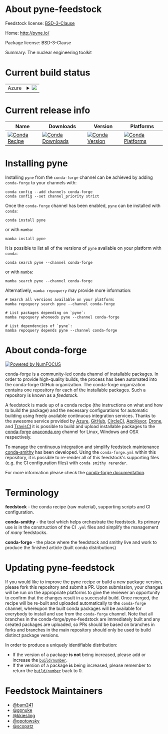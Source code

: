 About pyne-feedstock
====================

Feedstock license: [BSD-3-Clause](https://github.com/conda-forge/pyne-feedstock/blob/main/LICENSE.txt)

Home: http://pyne.io/

Package license: BSD-3-Clause

Summary: The nuclear engineering toolkit

Current build status
====================


<table>
    
  <tr>
    <td>Azure</td>
    <td>
      <details>
        <summary>
          <a href="https://dev.azure.com/conda-forge/feedstock-builds/_build/latest?definitionId=5454&branchName=main">
            <img src="https://dev.azure.com/conda-forge/feedstock-builds/_apis/build/status/pyne-feedstock?branchName=main">
          </a>
        </summary>
        <table>
          <thead><tr><th>Variant</th><th>Status</th></tr></thead>
          <tbody><tr>
              <td>linux_64_enable_moabmoabenable_openmcnoopenmcnumpy1.22python3.10.____cpython</td>
              <td>
                <a href="https://dev.azure.com/conda-forge/feedstock-builds/_build/latest?definitionId=5454&branchName=main">
                  <img src="https://dev.azure.com/conda-forge/feedstock-builds/_apis/build/status/pyne-feedstock?branchName=main&jobName=linux&configuration=linux%20linux_64_enable_moabmoabenable_openmcnoopenmcnumpy1.22python3.10.____cpython" alt="variant">
                </a>
              </td>
            </tr><tr>
              <td>linux_64_enable_moabmoabenable_openmcnoopenmcnumpy1.22python3.8.____cpython</td>
              <td>
                <a href="https://dev.azure.com/conda-forge/feedstock-builds/_build/latest?definitionId=5454&branchName=main">
                  <img src="https://dev.azure.com/conda-forge/feedstock-builds/_apis/build/status/pyne-feedstock?branchName=main&jobName=linux&configuration=linux%20linux_64_enable_moabmoabenable_openmcnoopenmcnumpy1.22python3.8.____cpython" alt="variant">
                </a>
              </td>
            </tr><tr>
              <td>linux_64_enable_moabmoabenable_openmcnoopenmcnumpy1.22python3.9.____cpython</td>
              <td>
                <a href="https://dev.azure.com/conda-forge/feedstock-builds/_build/latest?definitionId=5454&branchName=main">
                  <img src="https://dev.azure.com/conda-forge/feedstock-builds/_apis/build/status/pyne-feedstock?branchName=main&jobName=linux&configuration=linux%20linux_64_enable_moabmoabenable_openmcnoopenmcnumpy1.22python3.9.____cpython" alt="variant">
                </a>
              </td>
            </tr><tr>
              <td>linux_64_enable_moabmoabenable_openmcnoopenmcnumpy1.23python3.11.____cpython</td>
              <td>
                <a href="https://dev.azure.com/conda-forge/feedstock-builds/_build/latest?definitionId=5454&branchName=main">
                  <img src="https://dev.azure.com/conda-forge/feedstock-builds/_apis/build/status/pyne-feedstock?branchName=main&jobName=linux&configuration=linux%20linux_64_enable_moabmoabenable_openmcnoopenmcnumpy1.23python3.11.____cpython" alt="variant">
                </a>
              </td>
            </tr><tr>
              <td>linux_64_enable_moabmoabenable_openmcnoopenmcnumpy1.26python3.12.____cpython</td>
              <td>
                <a href="https://dev.azure.com/conda-forge/feedstock-builds/_build/latest?definitionId=5454&branchName=main">
                  <img src="https://dev.azure.com/conda-forge/feedstock-builds/_apis/build/status/pyne-feedstock?branchName=main&jobName=linux&configuration=linux%20linux_64_enable_moabmoabenable_openmcnoopenmcnumpy1.26python3.12.____cpython" alt="variant">
                </a>
              </td>
            </tr><tr>
              <td>linux_64_enable_moabmoabenable_openmcopenmcnumpy1.22python3.10.____cpython</td>
              <td>
                <a href="https://dev.azure.com/conda-forge/feedstock-builds/_build/latest?definitionId=5454&branchName=main">
                  <img src="https://dev.azure.com/conda-forge/feedstock-builds/_apis/build/status/pyne-feedstock?branchName=main&jobName=linux&configuration=linux%20linux_64_enable_moabmoabenable_openmcopenmcnumpy1.22python3.10.____cpython" alt="variant">
                </a>
              </td>
            </tr><tr>
              <td>linux_64_enable_moabmoabenable_openmcopenmcnumpy1.22python3.8.____cpython</td>
              <td>
                <a href="https://dev.azure.com/conda-forge/feedstock-builds/_build/latest?definitionId=5454&branchName=main">
                  <img src="https://dev.azure.com/conda-forge/feedstock-builds/_apis/build/status/pyne-feedstock?branchName=main&jobName=linux&configuration=linux%20linux_64_enable_moabmoabenable_openmcopenmcnumpy1.22python3.8.____cpython" alt="variant">
                </a>
              </td>
            </tr><tr>
              <td>linux_64_enable_moabmoabenable_openmcopenmcnumpy1.22python3.9.____cpython</td>
              <td>
                <a href="https://dev.azure.com/conda-forge/feedstock-builds/_build/latest?definitionId=5454&branchName=main">
                  <img src="https://dev.azure.com/conda-forge/feedstock-builds/_apis/build/status/pyne-feedstock?branchName=main&jobName=linux&configuration=linux%20linux_64_enable_moabmoabenable_openmcopenmcnumpy1.22python3.9.____cpython" alt="variant">
                </a>
              </td>
            </tr><tr>
              <td>linux_64_enable_moabmoabenable_openmcopenmcnumpy1.23python3.11.____cpython</td>
              <td>
                <a href="https://dev.azure.com/conda-forge/feedstock-builds/_build/latest?definitionId=5454&branchName=main">
                  <img src="https://dev.azure.com/conda-forge/feedstock-builds/_apis/build/status/pyne-feedstock?branchName=main&jobName=linux&configuration=linux%20linux_64_enable_moabmoabenable_openmcopenmcnumpy1.23python3.11.____cpython" alt="variant">
                </a>
              </td>
            </tr><tr>
              <td>linux_64_enable_moabmoabenable_openmcopenmcnumpy1.26python3.12.____cpython</td>
              <td>
                <a href="https://dev.azure.com/conda-forge/feedstock-builds/_build/latest?definitionId=5454&branchName=main">
                  <img src="https://dev.azure.com/conda-forge/feedstock-builds/_apis/build/status/pyne-feedstock?branchName=main&jobName=linux&configuration=linux%20linux_64_enable_moabmoabenable_openmcopenmcnumpy1.26python3.12.____cpython" alt="variant">
                </a>
              </td>
            </tr><tr>
              <td>linux_64_enable_moabnomoabenable_openmcnoopenmcnumpy1.22python3.10.____cpython</td>
              <td>
                <a href="https://dev.azure.com/conda-forge/feedstock-builds/_build/latest?definitionId=5454&branchName=main">
                  <img src="https://dev.azure.com/conda-forge/feedstock-builds/_apis/build/status/pyne-feedstock?branchName=main&jobName=linux&configuration=linux%20linux_64_enable_moabnomoabenable_openmcnoopenmcnumpy1.22python3.10.____cpython" alt="variant">
                </a>
              </td>
            </tr><tr>
              <td>linux_64_enable_moabnomoabenable_openmcnoopenmcnumpy1.22python3.8.____cpython</td>
              <td>
                <a href="https://dev.azure.com/conda-forge/feedstock-builds/_build/latest?definitionId=5454&branchName=main">
                  <img src="https://dev.azure.com/conda-forge/feedstock-builds/_apis/build/status/pyne-feedstock?branchName=main&jobName=linux&configuration=linux%20linux_64_enable_moabnomoabenable_openmcnoopenmcnumpy1.22python3.8.____cpython" alt="variant">
                </a>
              </td>
            </tr><tr>
              <td>linux_64_enable_moabnomoabenable_openmcnoopenmcnumpy1.22python3.9.____cpython</td>
              <td>
                <a href="https://dev.azure.com/conda-forge/feedstock-builds/_build/latest?definitionId=5454&branchName=main">
                  <img src="https://dev.azure.com/conda-forge/feedstock-builds/_apis/build/status/pyne-feedstock?branchName=main&jobName=linux&configuration=linux%20linux_64_enable_moabnomoabenable_openmcnoopenmcnumpy1.22python3.9.____cpython" alt="variant">
                </a>
              </td>
            </tr><tr>
              <td>linux_64_enable_moabnomoabenable_openmcnoopenmcnumpy1.23python3.11.____cpython</td>
              <td>
                <a href="https://dev.azure.com/conda-forge/feedstock-builds/_build/latest?definitionId=5454&branchName=main">
                  <img src="https://dev.azure.com/conda-forge/feedstock-builds/_apis/build/status/pyne-feedstock?branchName=main&jobName=linux&configuration=linux%20linux_64_enable_moabnomoabenable_openmcnoopenmcnumpy1.23python3.11.____cpython" alt="variant">
                </a>
              </td>
            </tr><tr>
              <td>linux_64_enable_moabnomoabenable_openmcnoopenmcnumpy1.26python3.12.____cpython</td>
              <td>
                <a href="https://dev.azure.com/conda-forge/feedstock-builds/_build/latest?definitionId=5454&branchName=main">
                  <img src="https://dev.azure.com/conda-forge/feedstock-builds/_apis/build/status/pyne-feedstock?branchName=main&jobName=linux&configuration=linux%20linux_64_enable_moabnomoabenable_openmcnoopenmcnumpy1.26python3.12.____cpython" alt="variant">
                </a>
              </td>
            </tr><tr>
              <td>linux_64_enable_moabnomoabenable_openmcopenmcnumpy1.22python3.10.____cpython</td>
              <td>
                <a href="https://dev.azure.com/conda-forge/feedstock-builds/_build/latest?definitionId=5454&branchName=main">
                  <img src="https://dev.azure.com/conda-forge/feedstock-builds/_apis/build/status/pyne-feedstock?branchName=main&jobName=linux&configuration=linux%20linux_64_enable_moabnomoabenable_openmcopenmcnumpy1.22python3.10.____cpython" alt="variant">
                </a>
              </td>
            </tr><tr>
              <td>linux_64_enable_moabnomoabenable_openmcopenmcnumpy1.22python3.8.____cpython</td>
              <td>
                <a href="https://dev.azure.com/conda-forge/feedstock-builds/_build/latest?definitionId=5454&branchName=main">
                  <img src="https://dev.azure.com/conda-forge/feedstock-builds/_apis/build/status/pyne-feedstock?branchName=main&jobName=linux&configuration=linux%20linux_64_enable_moabnomoabenable_openmcopenmcnumpy1.22python3.8.____cpython" alt="variant">
                </a>
              </td>
            </tr><tr>
              <td>linux_64_enable_moabnomoabenable_openmcopenmcnumpy1.22python3.9.____cpython</td>
              <td>
                <a href="https://dev.azure.com/conda-forge/feedstock-builds/_build/latest?definitionId=5454&branchName=main">
                  <img src="https://dev.azure.com/conda-forge/feedstock-builds/_apis/build/status/pyne-feedstock?branchName=main&jobName=linux&configuration=linux%20linux_64_enable_moabnomoabenable_openmcopenmcnumpy1.22python3.9.____cpython" alt="variant">
                </a>
              </td>
            </tr><tr>
              <td>linux_64_enable_moabnomoabenable_openmcopenmcnumpy1.23python3.11.____cpython</td>
              <td>
                <a href="https://dev.azure.com/conda-forge/feedstock-builds/_build/latest?definitionId=5454&branchName=main">
                  <img src="https://dev.azure.com/conda-forge/feedstock-builds/_apis/build/status/pyne-feedstock?branchName=main&jobName=linux&configuration=linux%20linux_64_enable_moabnomoabenable_openmcopenmcnumpy1.23python3.11.____cpython" alt="variant">
                </a>
              </td>
            </tr><tr>
              <td>linux_64_enable_moabnomoabenable_openmcopenmcnumpy1.26python3.12.____cpython</td>
              <td>
                <a href="https://dev.azure.com/conda-forge/feedstock-builds/_build/latest?definitionId=5454&branchName=main">
                  <img src="https://dev.azure.com/conda-forge/feedstock-builds/_apis/build/status/pyne-feedstock?branchName=main&jobName=linux&configuration=linux%20linux_64_enable_moabnomoabenable_openmcopenmcnumpy1.26python3.12.____cpython" alt="variant">
                </a>
              </td>
            </tr>
          </tbody>
        </table>
      </details>
    </td>
  </tr>
</table>

Current release info
====================

| Name | Downloads | Version | Platforms |
| --- | --- | --- | --- |
| [![Conda Recipe](https://img.shields.io/badge/recipe-pyne-green.svg)](https://anaconda.org/conda-forge/pyne) | [![Conda Downloads](https://img.shields.io/conda/dn/conda-forge/pyne.svg)](https://anaconda.org/conda-forge/pyne) | [![Conda Version](https://img.shields.io/conda/vn/conda-forge/pyne.svg)](https://anaconda.org/conda-forge/pyne) | [![Conda Platforms](https://img.shields.io/conda/pn/conda-forge/pyne.svg)](https://anaconda.org/conda-forge/pyne) |

Installing pyne
===============

Installing `pyne` from the `conda-forge` channel can be achieved by adding `conda-forge` to your channels with:

```
conda config --add channels conda-forge
conda config --set channel_priority strict
```

Once the `conda-forge` channel has been enabled, `pyne` can be installed with `conda`:

```
conda install pyne
```

or with `mamba`:

```
mamba install pyne
```

It is possible to list all of the versions of `pyne` available on your platform with `conda`:

```
conda search pyne --channel conda-forge
```

or with `mamba`:

```
mamba search pyne --channel conda-forge
```

Alternatively, `mamba repoquery` may provide more information:

```
# Search all versions available on your platform:
mamba repoquery search pyne --channel conda-forge

# List packages depending on `pyne`:
mamba repoquery whoneeds pyne --channel conda-forge

# List dependencies of `pyne`:
mamba repoquery depends pyne --channel conda-forge
```


About conda-forge
=================

[![Powered by
NumFOCUS](https://img.shields.io/badge/powered%20by-NumFOCUS-orange.svg?style=flat&colorA=E1523D&colorB=007D8A)](https://numfocus.org)

conda-forge is a community-led conda channel of installable packages.
In order to provide high-quality builds, the process has been automated into the
conda-forge GitHub organization. The conda-forge organization contains one repository
for each of the installable packages. Such a repository is known as a *feedstock*.

A feedstock is made up of a conda recipe (the instructions on what and how to build
the package) and the necessary configurations for automatic building using freely
available continuous integration services. Thanks to the awesome service provided by
[Azure](https://azure.microsoft.com/en-us/services/devops/), [GitHub](https://github.com/),
[CircleCI](https://circleci.com/), [AppVeyor](https://www.appveyor.com/),
[Drone](https://cloud.drone.io/welcome), and [TravisCI](https://travis-ci.com/)
it is possible to build and upload installable packages to the
[conda-forge](https://anaconda.org/conda-forge) [anaconda.org](https://anaconda.org/)
channel for Linux, Windows and OSX respectively.

To manage the continuous integration and simplify feedstock maintenance
[conda-smithy](https://github.com/conda-forge/conda-smithy) has been developed.
Using the ``conda-forge.yml`` within this repository, it is possible to re-render all of
this feedstock's supporting files (e.g. the CI configuration files) with ``conda smithy rerender``.

For more information please check the [conda-forge documentation](https://conda-forge.org/docs/).

Terminology
===========

**feedstock** - the conda recipe (raw material), supporting scripts and CI configuration.

**conda-smithy** - the tool which helps orchestrate the feedstock.
                   Its primary use is in the construction of the CI ``.yml`` files
                   and simplify the management of *many* feedstocks.

**conda-forge** - the place where the feedstock and smithy live and work to
                  produce the finished article (built conda distributions)


Updating pyne-feedstock
=======================

If you would like to improve the pyne recipe or build a new
package version, please fork this repository and submit a PR. Upon submission,
your changes will be run on the appropriate platforms to give the reviewer an
opportunity to confirm that the changes result in a successful build. Once
merged, the recipe will be re-built and uploaded automatically to the
`conda-forge` channel, whereupon the built conda packages will be available for
everybody to install and use from the `conda-forge` channel.
Note that all branches in the conda-forge/pyne-feedstock are
immediately built and any created packages are uploaded, so PRs should be based
on branches in forks and branches in the main repository should only be used to
build distinct package versions.

In order to produce a uniquely identifiable distribution:
 * If the version of a package **is not** being increased, please add or increase
   the [``build/number``](https://docs.conda.io/projects/conda-build/en/latest/resources/define-metadata.html#build-number-and-string).
 * If the version of a package **is** being increased, please remember to return
   the [``build/number``](https://docs.conda.io/projects/conda-build/en/latest/resources/define-metadata.html#build-number-and-string)
   back to 0.

Feedstock Maintainers
=====================

* [@bam241](https://github.com/bam241/)
* [@gonuke](https://github.com/gonuke/)
* [@kkiesling](https://github.com/kkiesling/)
* [@opotowsky](https://github.com/opotowsky/)
* [@scopatz](https://github.com/scopatz/)

